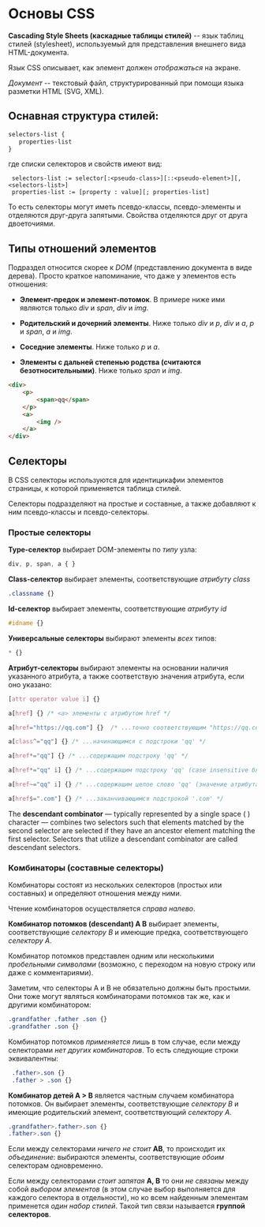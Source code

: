 
# Основы CSS
**Cascading Style Sheets (каскадные таблицы стилей)** -- язык таблиц стилей (stylesheet), используемый для представления внешнего вида HTML-документа. 

Язык CSS описывает, как элемент должен *отображаться* на экране.

*Документ* -- текстовый файл, структурированный при помощи языка разметки HTML (SVG, XML).

## Оснавная структура стилей:
```css
selectors-list {
   properties-list
}
```
где списки селекторов и свойств имеют вид:
```
 selectors-list := selector[:<pseudo-class>][::<pseudo-element>][, <selectors-list>]
 properties-list := [property : value][; properties-list]
```
То есть селекторы могут иметь псевдо-классы, псевдо-элементы и отделяются друг-друга запятыми.
Свойства отделяются друг от друга двоеточиями.

## Типы отношений элементов

Подраздел относится скорее к *DOM* (представлению документа в виде дерева). Просто краткое напоминание, что даже у элементов есть отношения:
* **Элемент-предок и элемент-потомок**.  В примере ниже ими являются только *div* и *span*, *div* и *img*.

* **Родительский и дочерний элементы**.  Ниже только *div* и *p*, *div* и *a*, *p* и *span*, *a* и *img*.

* **Соседние элементы**. Ниже только *p* и *a*.

* **Элементы с дальней степенью родства (считаются безотносительными)**. Ниже только *span* и *img*.

```html
<div>
	<p>
		<span>qq</span>
	</p>
	<a>
		<img />
	</a>
</div>
```

## Селекторы

В CSS селекторы используются для идентицикафии элементов страницы, к которой применяется таблица стилей.

Селекторы подразделяют на простые и составные, а также добавляют к ним псевдо-классы и псевдо-селекторы.

### Простые селекторы

**Type-селектор** выбирает DOM-элементы по *типу* узла:
```css
div, p, span, a { }
```
**Class-селектор** выбирает элементы, соответствующие *атрибуту  class*
```css
.classname {}
```
**Id-селектор** выбирает элементы, соответствующие *атрибуту  id*
```css
#idname {}
```
**Универсальные селекторы**  выбирают элементы *всех* типов:
```css
* {}
```
**Атрибут-селекторы**  выбирают элементы на основании наличия указанного атрибута, а также соответствую значения атрибута, если оно указано:
```css
[attr operator value i] {}

a[href] {} /* <a> элементы с атрибутом href */

a[href="https://qq.com"] {}  /* ...точно соответствующим "https://qq.com" */

a[class^="qq"] {} /* ...начинающимся с подстроки 'qq' */

a[href*="qq"] {} /* ...содержащим подстроку 'qq' */

a[href*="qq" i] {} /* ...содержащим подстроку 'qq' (case insensitive благодаря флагу 'i') */

a[href~="qq" i] {} /* ...содержащим целое слово 'qq' (значение атрибута состоит из слов и пробелов) */

a[href$=".com"] {} /* ...заканчивающимся подстрокой '.com' */
```

The **descendant combinator** — typically represented by a single space (  ) character — combines two selectors such that elements matched by the second selector are selected if they have an ancestor element matching the first selector. Selectors that utilize a descendant combinator are called descendant selectors.

### Комбинаторы (составные селекторы)

Комбинаторы состоят из нескольких селекторов (простых или составных) и определяют отношения между ними. 

Чтение комбинаторов осуществляется *справа налево*.

**Комбинатор потомков (descendant) A B**  выбирает элементы, соответствующие *селектору B* и имеющие предка, соответствующего *селектору A*. 

Комбинатор потомков представлен одним или несколькими *пробельными символами* (возможно, с переходом на новую строку или даже с комментариями). 

Заметим, что селекторы A и B не обязательно должны быть простыми. Они тоже могут являться комбинаторами потомков так же, как и другими комбинатором:
```css
.grandfather .father .son {}
.grandfather .son {}
```

Комбинатор потомков *применяется* лишь в том случае, если между селекторами *нет других комбинаторов*. То есть следующие строки эквивалентны:
```css
 .father>.son {}
 .father > .son {}
```

**Комбинатор детей A > B** является частным случаем комбинатора потомков. Он выбирает элементы, соответствующие *селектору B* и имеющие родительский элемент, соответствующий *селектору A*.
```css
.grandfather>.father>.son {}
.father>.son {}
```


Если между селекторами *ничего не стоит* **AB**, то происходит их *объединение*: выбираются элементы, соответствующие *обоим* селекторам одновременно.

Если между селекторами *стоит запятая* **A, B** то они *не связаны* между собой *выбором элементов* (в этом случае выбор выполняется для каждого селектора в отдельности), но ко всем найденным элементам применется *один набор стилей*. Такой тип связи называется **группой селекторов**.
